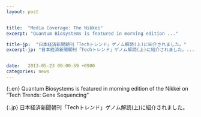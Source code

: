 ```yaml
---
layout: post


title:  "Media Coverage: The Nikkei"
excerpt: "Quantum Biosystems is featured in morning edition ..."

title-jp:  "日本経済新聞朝刊「Techトレンド」ゲノム解読(上)に紹介されました。"
excerpt-jp: "日本経済新聞朝刊「Techトレンド」ゲノム解読(上)に紹介されました。..."


date:   2013-05-23 00:00:59 +0900
categories: news
---
```


{:.en}
Quantum Biosystems is featured in morning edition of the Nikkei on “Tech Trends: Gene Sequencing”


{:.jp}
日本経済新聞朝刊「Techトレンド」ゲノム解読(上)に紹介されました。